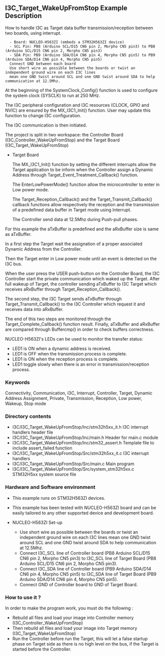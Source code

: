 ## <b>I3C_Target_WakeUpFromStop Example Description</b>

How to handle I3C as Target data buffer transmission/reception between two boards, using interrupt.

      - Board: NUCLEO-H563ZI (embeds a STM32H563ZI device)
      - SCL Pin: PB8 (Arduino SCL/D15 CN6 pin 2, Morpho CN5 pin3) to PB8 (Arduino SCL/D15 CN6 pin 2, Morpho CN5 pin3)
      - SDA Pin: PB9 (Arduino SDA/D14 CN6 pin 4, Morpho CN5 pin5) to PB9 (Arduino SDA/D14 CN6 pin 4, Morpho CN5 pin5)
      Connect GND between each board
      Use short wire as possible between the boards or twist an independent ground wire on each I3C lines
      mean one GND twist around SCL and one GND twist around SDA to help communication at 12.5Mhz.

At the beginning of the SystemClock_Config() function is used to configure the system
clock (SYSCLK) to run at 250 MHz.

The I3C peripheral configuration and I3C resources (CLOCK, GPIO and NVIC) are ensured by the MX_I3C1_Init() function.
User may update this function to change I3C configuration.

The I3C communication is then initiated.

The project is split in two workspace:
the Controller Board (I3C_Controller_WakeUpFromStop) and the Target Board (I3C_Target_WakeUpFromStop)

- Target Board

  The MX_I3C1_Init() function by setting the different interrupts allow the Target application to be inform
  when the Controller assign a Dynamic Address through Target_Event_Treatment_Callback() function.

  The EnterLowPowerMode() function allow the microcontroller to enter in Low power mode.

  The Target_Reception_Callback() and the Target_Transmit_Callback() callback functions
  allow respectively the reception and the transmission of a predefined data buffer in Target mode using Interrupt.

  The Controller send data at 12.5Mhz during Push-pull phases.

For this example the aTxBuffer is predefined and the aRxBuffer size is same as aTxBuffer.

In a first step the Target wait the assignation of a proper associated Dynamic Address from the Controller.

Then the Target enter in Low power mode until an event is detected on the I3C bus.

When the user press the USER push-button on the Controller Board, the I3C Controller start the private communication
which waked up the Target.
After full wakeup of Target, the controller sending aTxBuffer to I3C Target which receives aRxBuffer
through Target_Reception_Callback().

The second step, the I3C Target sends aTxBuffer through Target_Transmit_Callback()
to the I3C Controller which request it and receives data into aRxBuffer.

The end of this two steps are monitored through the Target_Complete_Callback() function
result.
Finally, aTxBuffer and aRxBuffer are compared through Buffercmp() in order to
check buffers correctness.

NUCLEO-H563ZI's LEDs can be used to monitor the transfer status:

 - LED1 is ON when a dynamic address is received.
 - LED1 is OFF when the transmission process is complete.
 - LED1 is ON when the reception process is complete.
 - LED1 toggle slowly when there is an error in transmission/reception process.

### <b>Keywords</b>

Connectivity, Communication, I3C, Interrupt, Controller, Target, Dynamic Address Assignment, Private,
Transmission, Reception, Low power, Wakeup, Stop mode

### <b>Directory contents</b>

  - I3C/I3C_Target_WakeUpFromStop/Inc/stm32h5xx_it.h            I3C interrupt handlers header file
  - I3C/I3C_Target_WakeUpFromStop/Inc/main.h                    Header for main.c module
  - I3C/I3C_Target_WakeUpFromStop/Inc/stm32_assert.h            Template file to include assert_failed function
  - I3C/I3C_Target_WakeUpFromStop/Src/stm32h5xx_it.c            I3C interrupt handlers
  - I3C/I3C_Target_WakeUpFromStop/Src/main.c                    Main program
  - I3C/I3C_Target_WakeUpFromStop/Src/system_stm32h5xx.c        STM32H5xx system source file

### <b>Hardware and Software environment</b>

  - This example runs on STM32H563ZI devices.

  - This example has been tested with NUCLEO-H563ZI board and can be
    easily tailored to any other supported device and development board.

  - NUCLEO-H563ZI Set-up

    - Use short wire as possible between the boards or twist an independent ground wire on each I3C lines
      mean one GND twist around SCL and one GND twist around SDA to help communication at 12.5Mhz.
    - Connect I3C_SCL line of Controller board (PB8 Arduino SCL/D15 CN6 pin 2, Morpho CN5 pin3) to I3C_SCL line of Target Board (PB8 Arduino SCL/D15 CN6 pin 2, Morpho CN5 pin3).
    - Connect I3C_SDA line of Controller board (PB9 Arduino SDA/D14 CN6 pin 4, Morpho CN5 pin5) to I3C_SDA line of Target Board (PB9 Arduino SDA/D14 CN6 pin 4, Morpho CN5 pin5).
    - Connect GND of Controller board to GND of Target Board.

### <b>How to use it ?</b>

In order to make the program work, you must do the following :

 - Rebuild all files and load your image into Controller memory (I3C_Controller_WakeUpFromStop)
 - Then rebuild all files and load your image into Target memory (I3C_Target_WakeUpFromStop)
 - Run the Controller before run the Target, this will let a false startup phase on Target side
 as there is no high level on the bus, if the Target is started before the Controller.
